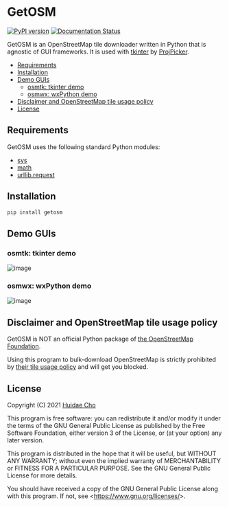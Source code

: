 # GetOSM

[![PyPI version](https://badge.fury.io/py/getosm.svg)](https://badge.fury.io/py/getosm)
[![Documentation Status](https://readthedocs.org/projects/getosm/badge/?version=latest)](https://getosm.readthedocs.io/en/latest/?badge=latest)

GetOSM is an OpenStreetMap tile downloader written in Python that is agnostic of
GUI frameworks. It is used with
[tkinter](https://docs.python.org/3/library/tkinter.html) by
[ProjPicker](https://github.com/HuidaeCho/projpicker).

<!-- vim-markdown-toc GFM -->

* [Requirements](#requirements)
* [Installation](#installation)
* [Demo GUIs](#demo-guis)
  * [osmtk: tkinter demo](#osmtk-tkinter-demo)
  * [osmwx: wxPython demo](#osmwx-wxpython-demo)
* [Disclaimer and OpenStreetMap tile usage policy](#disclaimer-and-openstreetmap-tile-usage-policy)
* [License](#license)

<!-- vim-markdown-toc -->

## Requirements

GetOSM uses the following standard Python modules:
* [sys](https://docs.python.org/3/library/sys.html)
* [math](https://docs.python.org/3/library/math.html)
* [urllib.request](https://docs.python.org/3/library/urllib.request.html)

## Installation

```bash
pip install getosm
```

## Demo GUIs

### osmtk: tkinter demo

![image](https://user-images.githubusercontent.com/7456117/126282231-34260f42-316d-4da9-9f0a-b95832f48d85.png)

### osmwx: wxPython demo

![image](https://user-images.githubusercontent.com/7456117/127703838-85809b56-d081-4db1-9184-d3d2673d1c63.png)

## Disclaimer and OpenStreetMap tile usage policy

GetOSM is NOT an official Python package of
[the OpenStreetMap Foundation](https://osmfoundation.org/).

Using this program to bulk-download OpenStreetMap is strictly prohibited by
[their tile usage policy](https://operations.osmfoundation.org/policies/tiles/)
and will get you blocked.

## License

Copyright (C) 2021 [Huidae Cho](https://idea.isnew.info/)

This program is free software: you can redistribute it and/or modify
it under the terms of the GNU General Public License as published by
the Free Software Foundation, either version 3 of the License, or
(at your option) any later version.

This program is distributed in the hope that it will be useful,
but WITHOUT ANY WARRANTY; without even the implied warranty of
MERCHANTABILITY or FITNESS FOR A PARTICULAR PURPOSE.  See the
GNU General Public License for more details.

You should have received a copy of the GNU General Public License
along with this program.  If not, see <<https://www.gnu.org/licenses/>>.
